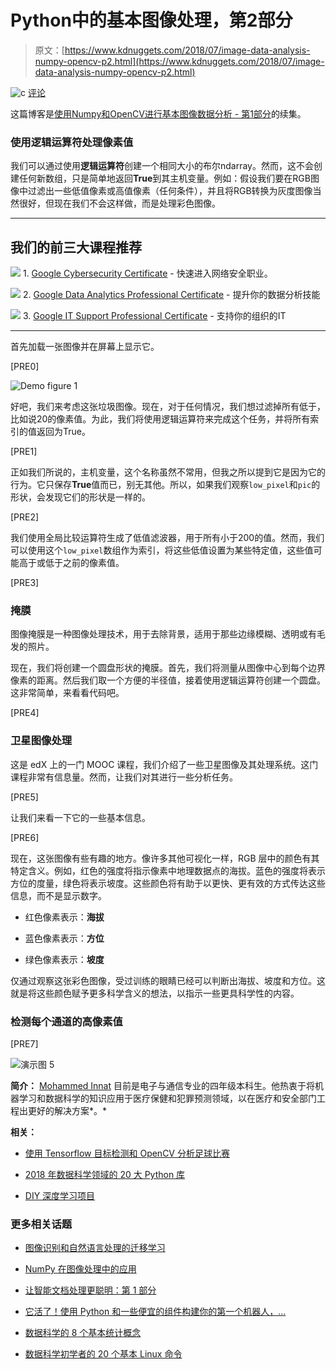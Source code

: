 # Python中的基本图像处理，第2部分

> 原文：[https://www.kdnuggets.com/2018/07/image-data-analysis-numpy-opencv-p2.html](https://www.kdnuggets.com/2018/07/image-data-analysis-numpy-opencv-p2.html)

![c](../Images/3d9c022da2d331bb56691a9617b91b90.png) [评论](#comments)

这篇博客是[使用Numpy和OpenCV进行基本图像数据分析 - 第1部分](https://www.kdnuggets.com/2018/07/basic-image-data-analysis-numpy-opencv-p1.html)的续集。

### **使用逻辑运算符处理像素值**

我们可以通过使用**逻辑运算符**创建一个相同大小的布尔ndarray。然而，这不会创建任何新数组，只是简单地返回**True**到其主机变量。例如：假设我们要在RGB图像中过滤出一些低值像素或高值像素（任何条件），并且将RGB转换为灰度图像当然很好，但现在我们不会这样做，而是处理彩色图像。

* * *

## 我们的前三大课程推荐

![](../Images/0244c01ba9267c002ef39d4907e0b8fb.png) 1\. [Google Cybersecurity Certificate](https://www.kdnuggets.com/google-cybersecurity) - 快速进入网络安全职业。

![](../Images/e225c49c3c91745821c8c0368bf04711.png) 2\. [Google Data Analytics Professional Certificate](https://www.kdnuggets.com/google-data-analytics) - 提升你的数据分析技能

![](../Images/0244c01ba9267c002ef39d4907e0b8fb.png) 3\. [Google IT Support Professional Certificate](https://www.kdnuggets.com/google-itsupport) - 支持你的组织的IT

* * *

首先加载一张图像并在屏幕上显示它。

[PRE0]

![Demo figure 1](../Images/d21b03b420f49af025b3b16c62c96daa.png)

好吧，我们来考虑这张垃圾图像。现在，对于任何情况，我们想过滤掉所有低于，比如说20的像素值。为此，我们将使用逻辑运算符来完成这个任务，并将所有索引的值返回为True。

[PRE1]

正如我们所说的，主机变量，这个名称虽然不常用，但我之所以提到它是因为它的行为。它只保存**True**值而已，别无其他。所以，如果我们观察`low_pixel`和`pic`的形状，会发现它们的形状是一样的。

[PRE2]

我们使用全局比较运算符生成了低值滤波器，用于所有小于200的值。然而，我们可以使用这个`low_pixel`数组作为索引，将这些低值设置为某些特定值，这些值可能高于或低于之前的像素值。

[PRE3]

### **掩膜**

图像掩膜是一种图像处理技术，用于去除背景，适用于那些边缘模糊、透明或有毛发的照片。

现在，我们将创建一个圆盘形状的掩膜。首先，我们将测量从图像中心到每个边界像素的距离。然后我们取一个方便的半径值，接着使用逻辑运算符创建一个圆盘。这非常简单，来看看代码吧。

[PRE4]

### **卫星图像处理**

这是 edX 上的一门 MOOC 课程，我们介绍了一些卫星图像及其处理系统。这门课程非常有信息量。然而，让我们对其进行一些分析任务。

[PRE5]

让我们来看一下它的一些基本信息。

[PRE6]

现在，这张图像有些有趣的地方。像许多其他可视化一样，RGB 层中的颜色有其特定含义。例如，红色的强度将指示像素中地理数据点的海拔。蓝色的强度将表示方位的度量，绿色将表示坡度。这些颜色将有助于以更快、更有效的方式传达这些信息，而不是显示数字。

+   红色像素表示：**海拔**

+   蓝色像素表示：**方位**

+   绿色像素表示：**坡度**

仅通过观察这张彩色图像，受过训练的眼睛已经可以判断出海拔、坡度和方位。这就是将这些颜色赋予更多科学含义的想法，以指示一些更具科学性的内容。

### **检测每个通道的高像素值**

[PRE7]

![演示图 5](../Images/2fb227be7ccb9eb309d9ef8a86108092.png)

**简介：** [Mohammed Innat](https://twitter.com/innat_2k14) 目前是电子与通信专业的四年级本科生。他热衷于将机器学习和数据科学的知识应用于医疗保健和犯罪预测领域，以在医疗和安全部门工程出更好的解决方案*。*

**相关：**

+   [使用 Tensorflow 目标检测和 OpenCV 分析足球比赛](https://www.kdnuggets.com/2018/07/analyze-soccer-game-using-tensorflow-object-detection-opencv.html)

+   [2018 年数据科学领域的 20 大 Python 库](https://www.kdnuggets.com/2018/06/top-20-python-libraries-data-science-2018.html)

+   [DIY 深度学习项目](https://www.kdnuggets.com/2018/06/diy-deep-learning-projects.html)

### 更多相关话题

+   [图像识别和自然语言处理的迁移学习](https://www.kdnuggets.com/2022/01/transfer-learning-image-recognition-natural-language-processing.html)

+   [NumPy 在图像处理中的应用](https://www.kdnuggets.com/numpy-for-image-processing)

+   [让智能文档处理更聪明：第 1 部分](https://www.kdnuggets.com/2023/02/making-intelligent-document-processing-smarter-part-1.html)

+   [它活了！使用 Python 和一些便宜的组件构建你的第一个机器人，…](https://www.kdnuggets.com/2023/06/manning-build-first-robots-python-cheap-basic-components.html)

+   [数据科学的 8 个基本统计概念](https://www.kdnuggets.com/2020/06/8-basic-statistics-concepts.html)

+   [数据科学初学者的 20 个基本 Linux 命令](https://www.kdnuggets.com/2022/06/20-basic-linux-commands-data-science-beginners.html)
